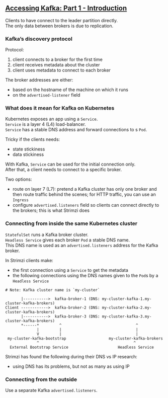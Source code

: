 ## [Accessing Kafka: Part 1 - Introduction](https://strimzi.io/2019/04/17/accessing-kafka-part-1.html)

Clients to have connect to the leader partition directly.  
The only data between brokers is due to replication.  

### Kafka’s discovery protocol

Protocol:
1) client connects to a broker for the first time
2) client receives metadata about the cluster
3) client uses metadata to connect to each broker

The broker addresses are either:
* based on the hostname of the machine on which it runs
* on the `advertised-listener` field

### What does it mean for Kafka on Kubernetes

Kubernetes exposes an app using a `Service`.  
`Service` is a layer 4 (L4) load-balancer.  
`Service` has a stable DNS address and forward connections to s `Pod`.  

Tricky if the clients needs:
* state stickiness
* data stickiness

With Kafka, `Service` can be used for the initial connection only.  
After that, a client needs to connect to a specific broker.  

Two options:
* route on layer 7 (L7): pretend a Kafka cluster has only one broker and then route traffic behind the scenes; for HTTP traffic, you can use an `Ingress`
* configure `advertised.listeners` field so clients can connect directly to the brokers; this is what Strimzi does

### Connecting from inside the same Kubernetes cluster

`StatefulSet` runs a Kafka broker cluster.  
`Headless Service` gives each broker `Pod` a stable DNS name.  
This DNS name is used as an `advertised.listeners` address for the Kafka broker.  

In Strimzi clients make:
* the first connection using a `Service` to get the metadata
* the following connections using the DNS names given to the `Pod`s by a `Headless Service`

```
# Note: Kafka cluster name is `my-cluster`

       |----------->  kafka-broker-1 (DNS: my-cluster-kafka-1.my-cluster-kafka-brokers)
Client ------------>  kafka-broker-2 (DNS: my-cluster-kafka-2.my-cluster-kafka-brokers)
       |----------->  kafka-broker-3 (DNS: my-cluster-kafka-3.my-cluster-kafka-brokers)
       *------*         ^                                 ^
              |         |                                 |
              V         |                                 |
 my-cluster-kafka-bootstrap                   my-cluster-kafka-brokers
              ^                                          ^
  External Bootstrap Service                      Headless Service
```

Strimzi has found the following during their DNS vs IP research:
* using DNS has its problems, but not as many as using IP

### Connecting from the outside

Use a separate Kafka `advertised.listeners`.  
